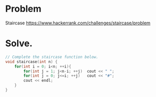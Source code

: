 # Problem
Staircase
https://www.hackerrank.com/challenges/staircase/problem

# Solve.
```c++
// Complete the staircase function below.
void staircase(int n) {
    for(int i = 0; i<n; ++i){
        for(int j = 1; j<n-i; ++j)  cout << " ";
        for(int j = 0; j<=i; ++j)   cout << "#";
        cout << endl;
    }
}
```
